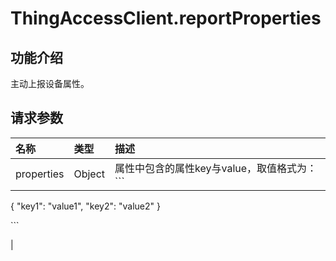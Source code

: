 # ThingAccessClient.reportProperties

## 功能介绍 <a id="section_uhx_wv2_h2b .section"></a>

主动上报设备属性。

## 请求参数 <a id="section_xp3_1gp_32b .section"></a>

| 名称 | 类型 | 描述 |
| :--- | :--- | :--- |
| properties | Object | 属性中包含的属性key与value，取值格式为：\`\`\` |

{ "key1": "value1", "key2": "value2" }

\`\`\`

\|

